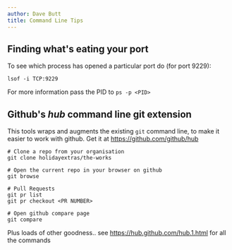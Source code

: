 ```yaml
---
author: Dave Butt
title: Command Line Tips
---
```


## Finding what's eating your port ##

To see which process has opened a particular port do (for port 9229):
```
lsof -i TCP:9229
```
For more information pass the PID to `ps -p <PID>`

## Github's *hub* command line git extension ##

This tools wraps and augments the existing `git` command line, to make it easier to work with github. Get it at <https://github.com/github/hub>


```
# Clone a repo from your organisation
git clone holidayextras/the-works

# Open the current repo in your browser on github
git browse

# Pull Requests
git pr list
git pr checkout <PR NUMBER>

# Open github compare page
git compare
```

Plus loads of other goodness.. see <https://hub.github.com/hub.1.html> for all the commands